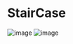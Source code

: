 # StairCase #
![image](https://github.com/user-attachments/assets/5adfa6cc-1aa0-4ba5-aecb-93bfb28d7d79)
![image](https://github.com/user-attachments/assets/1ec8385b-b2ee-4a7e-8f6c-b379f2755a43)
